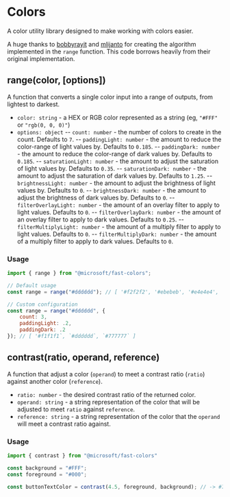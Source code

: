 # Colors

A color utility library designed to make working with colors easier.

A huge thanks to [bobbyrayit](https://github.com/bobbyrayit) and [mlijanto](https://github.com/mlijanto) for creating the algorithm implemented in the `range` function.
This code borrows heavily from their original implementation.

## range(color, [options])

A function that converts a single color input into a range of outputs, from lightest to darkest.

- `color: string` - a HEX or RGB color represented as a string (eg, `"#FFF"` or `"rgb(0, 0, 0)"`)
- `options: object`
    -- `count: number` - the number of colors to create in the count. Defaults to `7`.
    -- `paddingLight: number` - the amount to reduce the color-range of light values by. Defaults to `0.185`.
    -- `paddingDark: number` - the amount to reduce the color-range of dark values by. Defaults to `0.185`.
    -- `saturationLight: number` - the amount to adjust the saturation of light values by. Defaults to `0.35`.
    -- `saturationDark: number` - the amount to adjust the saturation of dark values by. Defaults to `1.25`.
    -- `brightnessLight: number` - the amount to adjust the brightness of light values by. Defaults to `0`.
    -- `brightnessDark: number` - the amount to adjust the brightness of dark values by. Defaults to `0`.
    -- `filterOverlayLight: number` - the amount of an overlay filter to apply to light values. Defaults to `0`.
    -- `filterOverlayDark: number` - the amount of an overlay filter to apply to dark values. Defaults to `0.25`.
    -- `filterMultiplyLight: number` - the amount of a multiply filter to apply to light values. Defaults to `0`.
    -- `filterMultiplyDark: number` - the amount of a multiply filter to apply to dark values. Defaults to `0`.

### Usage

```js
import { range } from "@microsoft/fast-colors";

// Default usage
const range = range("#dddddd"); // [ '#f2f2f2', '#ebebeb', '#e4e4e4', '#dddddd', '#b6b6b6', '#8f8f8f', '#696969' ]

// Custom configuration
const range = range("#dddddd", {
    count: 3,
    paddingLight: .2,
    paddingDark: .2
}); // [ '#f1f1f1`, `#dddddd`, `#777777` ]
```

## contrast(ratio, operand, reference)

A function that adjust a color (`operand`) to meet a contrast ratio (`ratio`) against another color (`reference`).

- `ratio: number` - the desired contrast ratio of the returned color.
- `operand: string` - a string representation of the color that will be adjusted to meet `ratio` against `reference`.
- `reference: string` - a string representation of the color that the `operand` will meet a contrast ratio against.

### Usage

```js
import { contrast } from "@microsoft/fast-colors"

const background = "#FFF";
const foreground = "#000";

const buttonTextColor = contrast(4.5, foreground, background); // -> #767675 with a contrast ratio of 4.54
```

